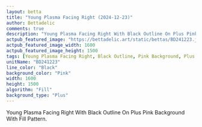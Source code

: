 ```yaml
---
layout: betta
title: "Young Plasma Facing Right (2024-12-23)"
author: Bettadelic
comments: true
description: "Young Plasma Facing Right With Black Outline On Plus Pink Background With Fill Pattern."
actpub_featured_image: "https://bettadelic.art/static/bettas/BD241223.jpg"
actpub_featured_image_width: 1600
actpub_featured_image_height: 1500
tags: [Young Plasma Facing Right, Black Outline, Pink Background, Plus Background Pattern, Fill Pattern, December 2024]
unitName: "BD241223"
line_color: "Black"
background_color: "Pink"
width: 1600
height: 1500
algorithm: "Fill"
background_type: "Plus"
---
```


Young Plasma Facing Right With Black Outline On Plus Pink Background With Fill Pattern.
